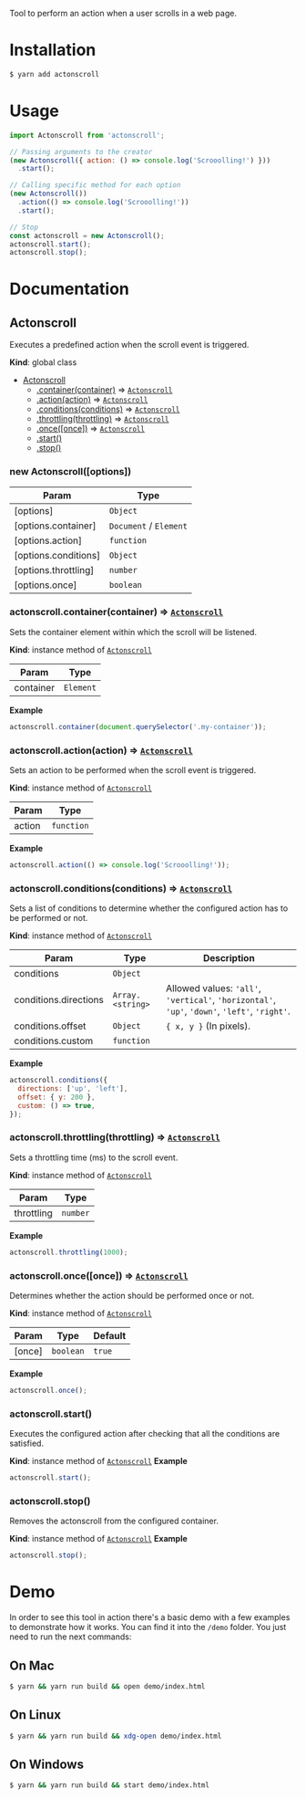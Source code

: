 Tool to perform an action when a user scrolls in a web page.

# Installation

```bash
$ yarn add actonscroll
```

# Usage

```javascript
import Actonscroll from 'actonscroll';

// Passing arguments to the creator
(new Actonscroll({ action: () => console.log('Scrooolling!') }))
  .start();

// Calling specific method for each option
(new Actonscroll())
  .action(() => console.log('Scrooolling!'))
  .start();

// Stop
const actonscroll = new Actonscroll();
actonscroll.start();
actonscroll.stop();
```

# Documentation

<a name="Actonscroll"></a>

## Actonscroll
Executes a predefined action when the scroll event is triggered.

**Kind**: global class

* [Actonscroll](#Actonscroll)
    * [.container(container)](#Actonscroll+container) ⇒ [<code>Actonscroll</code>](#Actonscroll)
    * [.action(action)](#Actonscroll+action) ⇒ [<code>Actonscroll</code>](#Actonscroll)
    * [.conditions(conditions)](#Actonscroll+conditions) ⇒ [<code>Actonscroll</code>](#Actonscroll)
    * [.throttling(throttling)](#Actonscroll+throttling) ⇒ [<code>Actonscroll</code>](#Actonscroll)
    * [.once([once])](#Actonscroll+once) ⇒ [<code>Actonscroll</code>](#Actonscroll)
    * [.start()](#Actonscroll+start)
    * [.stop()](#Actonscroll+stop)

### new Actonscroll([options])

| Param | Type |
| --- | --- |
| [options] | <code>Object</code> |
| [options.container] | <code>Document</code> / <code>Element</code> |
| [options.action] | <code>function</code> |
| [options.conditions] | <code>Object</code> |
| [options.throttling] | <code>number</code> |
| [options.once] | <code>boolean</code> |

<a name="Actonscroll+container"></a>

### actonscroll.container(container) ⇒ [<code>Actonscroll</code>](#Actonscroll)
Sets the container element within which the scroll will be listened.

**Kind**: instance method of [<code>Actonscroll</code>](#Actonscroll)

| Param | Type |
| --- | --- |
| container | <code>Element</code> |

**Example**
```js
actonscroll.container(document.querySelector('.my-container'));
```
<a name="Actonscroll+action"></a>

### actonscroll.action(action) ⇒ [<code>Actonscroll</code>](#Actonscroll)
Sets an action to be performed when the scroll event is triggered.

**Kind**: instance method of [<code>Actonscroll</code>](#Actonscroll)

| Param | Type |
| --- | --- |
| action | <code>function</code> |

**Example**
```js
actonscroll.action(() => console.log('Scrooolling!'));
```
<a name="Actonscroll+conditions"></a>

### actonscroll.conditions(conditions) ⇒ [<code>Actonscroll</code>](#Actonscroll)
Sets a list of conditions to determine whether the configured action has to be performed or not.

**Kind**: instance method of [<code>Actonscroll</code>](#Actonscroll)

| Param | Type | Description |
| --- | --- | --- |
| conditions | <code>Object</code> |  |
| conditions.directions | <code>Array.&lt;string&gt;</code> | Allowed values: <code>'all'</code>, <code>'vertical'</code>, <code>'horizontal'</code>, <code>'up'</code>, <code>'down'</code>, <code>'left'</code>, <code>'right'</code>. |
| conditions.offset | <code>Object</code> | <code>{ x, y }</code> (In pixels). |
| conditions.custom | <code>function</code> |  |

**Example**
```js
actonscroll.conditions({
  directions: ['up', 'left'],
  offset: { y: 200 },
  custom: () => true,
});
```
<a name="Actonscroll+throttling"></a>

### actonscroll.throttling(throttling) ⇒ [<code>Actonscroll</code>](#Actonscroll)
Sets a throttling time (ms) to the scroll event.

**Kind**: instance method of [<code>Actonscroll</code>](#Actonscroll)

| Param | Type |
| --- | --- |
| throttling | <code>number</code> |

**Example**
```js
actonscroll.throttling(1000);
```
<a name="Actonscroll+once"></a>

### actonscroll.once([once]) ⇒ [<code>Actonscroll</code>](#Actonscroll)
Determines whether the action should be performed once or not.

**Kind**: instance method of [<code>Actonscroll</code>](#Actonscroll)

| Param | Type | Default |
| --- | --- | --- |
| [once] | <code>boolean</code> | <code>true</code> |

**Example**
```js
actonscroll.once();
```
<a name="Actonscroll+start"></a>

### actonscroll.start()
Executes the configured action after checking that all the conditions are satisfied.

**Kind**: instance method of [<code>Actonscroll</code>](#Actonscroll)
**Example**
```js
actonscroll.start();
```
<a name="Actonscroll+stop"></a>

### actonscroll.stop()
Removes the actonscroll from the configured container.

**Kind**: instance method of [<code>Actonscroll</code>](#Actonscroll)
**Example**
```js
actonscroll.stop();
```

# Demo

In order to see this tool in action there's a basic demo with a few examples to demonstrate how it works. You can find it into the <code>/demo</code> folder. You just need to run the next commands:

## On Mac
```bash
$ yarn && yarn run build && open demo/index.html
```

## On Linux
```bash
$ yarn && yarn run build && xdg-open demo/index.html
```

## On Windows
```bash
$ yarn && yarn run build && start demo/index.html
```
